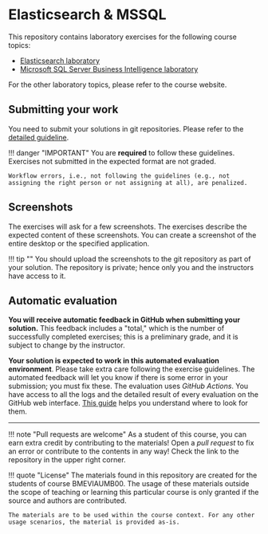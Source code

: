 # Elasticsearch & MSSQL

This repository contains laboratory exercises for the following course topics:

- [Elasticsearch laboratory](elasticsearch/index.md)
- [Microsoft SQL Server Business Intelligence laboratory](mssql/index.md)

For the other laboratory topics, please refer to the course website.

## Submitting your work

You need to submit your solutions in git repositories. Please refer to the [detailed guideline](GitHub.md).

!!! danger "IMPORTANT"
    You are **required** to follow these guidelines. Exercises not submitted in the expected format are not graded.

    Workflow errors, i.e., not following the guidelines (e.g., not assigning the right person or not assigning at all), are penalized.

## Screenshots

The exercises will ask for a few screenshots. The exercises describe the expected content of these screenshots. You can create a screenshot of the entire desktop or the specified application.

!!! tip ""
    You should upload the screenshots to the git repository as part of your solution. The repository is private; hence only you and the instructors have access to it.

## Automatic evaluation

**You will receive automatic feedback in GitHub when submitting your solution.** This feedback includes a "total," which is the number of successfully completed exercises; this is a preliminary grade, and it is subject to change by the instructor.

**Your solution is expected to work in this automated evaluation environment**. Please take extra care following the exercise guidelines. The automated feedback will let you know if there is some error in your submission; you must fix these. The evaluation uses _GitHub Actions_. You have access to all the logs and the detailed result of every evaluation on the GitHub web interface. [This guide](GitHub-Actions.md) helps you understand where to look for them.

---

!!! note "Pull requests are welcome"
    As a student of this course, you can earn extra credit by contributing to the materials! Open a _pull request_ to fix an error or contribute to the contents in any way! Check the link to the repository in the upper right corner.

!!! quote "License"
    The materials found in this repository are created for the students of course BMEVIAUMB00. The usage of these materials outside the scope of teaching or learning this particular course is only granted if the source and authors are contributed.

    The materials are to be used within the course context. For any other usage scenarios, the material is provided as-is.
